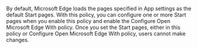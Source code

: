 By default, Microsoft Edge loads the pages specified in App settings as the default Start pages.  With this policy, you can configure one or more Start pages when you enable this policy and enable the Configure Open Microsoft Edge With policy. Once you set the Start pages, either in this policy or Configure Open Microsoft Edge With policy, users cannot make changes. 